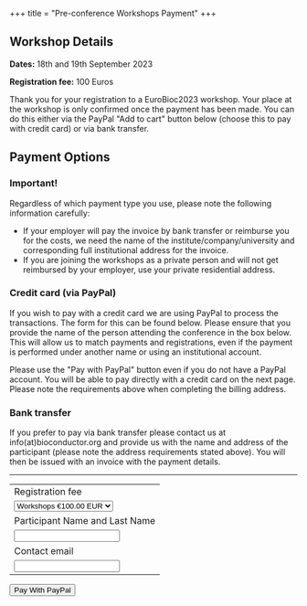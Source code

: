 +++
title = "Pre-conference Workshops Payment"
+++

## Workshop Details

**Dates:** 18th and 19th September 2023 

**Registration fee:** 100 Euros 

Thank you for your registration to a EuroBioc2023 workshop.  Your place at the workshop is only confirmed once the payment has been made.  You can do this either via the PayPal "Add to cart" button below (choose this to pay with credit card) or via bank transfer.

## Payment Options

### Important!

Regardless of which payment type you use, please note the following information carefully:  
- If your employer will pay the invoice by bank transfer or reimburse you for the costs, we need the name of the institute/company/university and corresponding full institutional address for the invoice. 
- If you are joining the workshops as a private person and will not get reimbursed by your employer, use your private residential address.

### Credit card (via PayPal)

If you wish to pay with a credit card we are using PayPal to process the transactions. The form for this can be found below.  Please ensure that you provide the name of the person attending the conference in the box below.  This will allow us to match payments and registrations, even if the payment is performed under another name or using an institutional account.  

Please use the "Pay with PayPal" button even if you do not have a PayPal account.  You will be able to pay directly with a credit card on the next page.  Please note the requirements above when completing the billing address.

### Bank transfer

If you prefer to pay via bank transfer please contact us at info(at)bioconductor.org and provide us with the name and address of the participant (please note the address requirements stated above).  You will then be issued with an invoice with the payment details.


---

<form action="https://www.paypal.com/cgi-bin/webscr" method="post" target="_blank" id="paypal">
  <input type="hidden" name="cmd" value="_s-xclick" />
  <input type="hidden" name="hosted_button_id" value="3SHUUC3HSNARA" />
  <input type="hidden" name="shopping_url" value="https://eurobioc2023.bioconductor.org/workshop-payment/"> 
  <input type="hidden" name="return" value="https://eurobioc2023.bioconductor.org/workshop-success/"> 
  <input type="hidden" name="cancel_return" value="https://eurobioc2023.bioconductor.org/cancellation/">
  <table>
    <tr>
      <td>
        <input type="hidden" name="on0" value="Registration fee"/>
        Registration fee
      </td>
    </tr>
    <tr>
      <td>
        <select name="os0">
          <option value="Workshops">
            Workshops €100.00 EUR
          </option>
        </select>
      </td>
    </tr>
    <tr>
      <td>
        <input type="hidden" name="on1" value="Participant Name and Last Name"/>
        Participant Name and Last Name
      </td>
    </tr>
    <tr>
      <td>
        <input type="text" name="os1" maxLength="200" />
      </td>
    </tr>
    <tr>
      <td>
        <input type="hidden" name="on2" value="Contact email"/>
        Contact email
      </td>
    </tr>
    <tr>
      <td>
        <input type="text" name="os2" maxLength="200" />
      </td>
    </tr>
  </table>
  <input type="hidden" name="currency_code" value="EUR" />
  <!--<input type="image" src="https://www.paypalobjects.com/en_DE/i/btn/btn_cart_SM.gif" border="0" name="submit" title="PayPal - The safer, easier way to pay online!" alt="Add to Cart" />-->
  <button type="submit" class="btn btn-template-main btn-paypal"><i class="fab fa-paypal"></i>Pay With PayPal</button>
</form>




